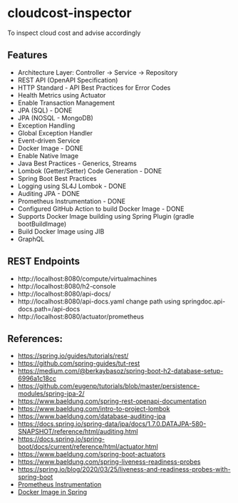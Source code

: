 # cloudcost-inspector
To inspect cloud cost and advise accordingly

## Features
- Architecture Layer: Controller -> Service -> Repository
- REST API (OpenAPI Specification)
- HTTP Standard - API Best Practices for Error Codes
- Health Metrics using Actuator
- Enable Transaction Management
- JPA (SQL) - DONE
- JPA (NOSQL - MongoDB)
- Exception Handling
- Global Exception Handler
- Event-driven Service
- Docker Image - DONE
- Enable Native Image
- Java Best Practices - Generics, Streams
- Lombok (Getter/Setter) Code Generation - DONE
- Spring Boot Best Practices
- Logging using SL4J Lombok - DONE
- Auditing JPA - DONE
- Prometheus Instrumentation - DONE
- Configured GitHub Action to build Docker Image - DONE
- Supports Docker Image building using Spring Plugin (gradle bootBuildImage)
- Build Docker Image using JIB
- GraphQL

## REST Endpoints
- http://localhost:8080/compute/virtualmachines
- http://localhost:8080/h2-console
- http://localhost:8080/api-docs/
- http://localhost:8080/api-docs.yaml
change path using springdoc.api-docs.path=/api-docs
- http://localhost:8080/actuator/prometheus

## References:
- https://spring.io/guides/tutorials/rest/
- https://github.com/spring-guides/tut-rest
- https://medium.com/@berkaybasoz/spring-boot-h2-database-setup-6996a1c18cc
- https://github.com/eugenp/tutorials/blob/master/persistence-modules/spring-jpa-2/
- https://www.baeldung.com/spring-rest-openapi-documentation
- https://www.baeldung.com/intro-to-project-lombok
- https://www.baeldung.com/database-auditing-jpa
- https://docs.spring.io/spring-data/jpa/docs/1.7.0.DATAJPA-580-SNAPSHOT/reference/html/auditing.html
- https://docs.spring.io/spring-boot/docs/current/reference/html/actuator.html
- https://www.baeldung.com/spring-boot-actuators
- https://www.baeldung.com/spring-liveness-readiness-probes
- https://spring.io/blog/2020/03/25/liveness-and-readiness-probes-with-spring-boot
- [Prometheus Instrumentation](https://www.baeldung.com/spring-boot-self-hosted-monitoring)
- [Docker Image in Spring](https://spring.io/blog/2020/01/27/creating-docker-images-with-spring-boot-2-3-0-m1)